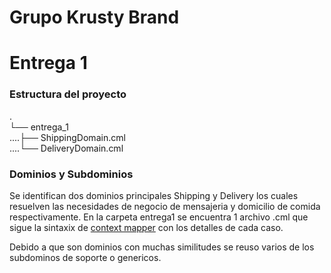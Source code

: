 # Grupo Krusty Brand


# Entrega 1

### Estructura del proyecto
.\
└── entrega_1 \
....├── ShippingDomain.cml\
....└── DeliveryDomain.cml


### Dominios y Subdominios

Se identifican dos dominios principales Shipping y Delivery los cuales resuelven las necesidades de negocio de mensajeria y domicilio de comida respectivamente. En la carpeta entrega1 se encuentra 1 archivo .cml que sigue la sintaxix de [context mapper](https://contextmapper.org/) con los detalles de cada caso. 

Debido a que son dominios con muchas similitudes se reuso varios de los subdominos de soporte o genericos.
